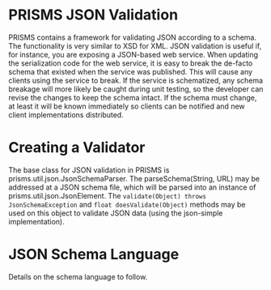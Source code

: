 # PRISMS JSON Validation #

PRISMS contains a framework for validating JSON according to a schema.  The functionality is very similar to XSD for XML.  JSON validation is useful if, for instance, you are exposing a JSON-based web service.  When updating the serialization code for the web service, it is easy to break the de-facto schema that existed when the service was published.  This will cause any clients using the service to break.  If the service is schematized, any schema breakage will more likely be caught during unit testing, so the developer can revise the changes to keep the schema intact.  If the schema must change, at least it will be known immediately so clients can be notified and new client implementations distributed.

# Creating a Validator #

The base class for JSON validation in PRISMS is prisms.util.json.JsonSchemaParser.  The parseSchema(String, URL) may be addressed at a JSON schema file, which will be parsed into an instance of prisms.util.json.JsonElement.  The `validate(Object) throws JsonSchemaException` and `float doesValidate(Object)` methods may be used on this object to validate JSON data (using the json-simple implementation).

# JSON Schema Language #

Details on the schema language to follow.